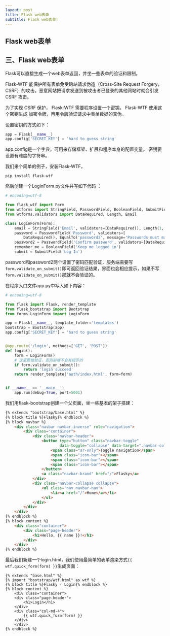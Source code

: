 ```yaml
---
layout: post
title: Flask web表单
subtitle: Flask web表单!
---
```


## Flask web表单



## 三、Flask web表单



Flask可以直接生成一个web表单返回，并坐一些表单的验证和限制。

Flask-WTF 能保护所有表单免受跨站请求伪造（Cross-Site Request Forgery， CSRF）的攻击。恶意网站把请求发送到被攻击者已登录的其他网站时就会引发 CSRF 攻击。  

为了实现 CSRF 保护， Flask-WTF 需要程序设置一个密钥。 Flask-WTF 使用这个密钥生成 加密令牌，再用令牌验证请求中表单数据的真伪。  

设置密钥的方式如下：

```python
app = Flask(__name__)
app.config['SECRET_KEY'] = 'hard to guess string'
```

app.config是一个字典，可用来存储框架、扩展和程序本身的配置变量。  密钥要设置有难度的字符串。



我们来个简单的例子，安装Flask-WTF，

```
pip install flask-wtf
```

然后创建一个LoginForm.py文件并写如下代码 ：

```python
# encoding=utf-8

from flask_wtf import Form
from wtforms import StringField, PasswordField, BooleanField, SubmitField
from wtforms.validators import DataRequired, Length, Email

class LoginForm(Form):
    email = StringField('Email', validators=[DataRequired(), Length(1, 64),Email()])
    password = PasswordField('Password', validators=[
        DataRequired(), EqualTo('password2', message='Passwords must match.')])
    password2 = PasswordField('Confirm password', validators=[DataRequired()])
    remember_me = BooleanField('Keep me logged in')
    submit = SubmitField('Log In')
```
password和password2两个设置了密码匹配验证，服务端需要写`form.validate_on_submit()`即可返回验证结果，界面也会相应提示，如果不写`form.validate_on_submit()`那就不会验证的。

在程序入口文件app.py中写入如下内容：

```python
# encoding=utf-8

from flask import Flask, render_template
from flask_bootstrap import Bootstrap
from forms.LoginForm import LoginForm

app = Flask(__name__, template_folder='templates')
bootstrap = Bootstrap(app)
app.config['SECRET_KEY'] = 'hard to guess string'


@app.route('/login', methods=['GET', 'POST'])
def login():
    form = LoginForm()
    # 这里要做验证，否则前端不会有提示的
    if form.validate_on_submit():
        return 'login succeed'
    return render_template('auth/index.html', form=form)


if __name__ == '__main__':
    app.run(debug=True, port=5001)

```



我们用flask-bootstrap创建一个父页面，坐一些基本的架子搭建：
<!-- {% raw %} -->
```html
{% extends "bootstrap/base.html" %}
{% block title %}Flasky{% endblock %}
{% block navbar %}
    <div class="navbar navbar-inverse" role="navigation">
        <div class="container">
            <div class="navbar-header">
                <button type="button" class="navbar-toggle"
                        data-toggle="collapse" data-target=".navbar-collapse">
                    <span class="sr-only">Toggle navigation</span>
                    <span class="icon-bar"></span>
                    <span class="icon-bar"></span>
                    <span class="icon-bar"></span>
                </button>
                <a class="navbar-brand" href="/">Flasky</a>
            </div>
            <div class="navbar-collapse collapse">
                <ul class="nav navbar-nav">
                    <li><a href="/">Home</a></li>
                </ul>
            </div>
        </div>
    </div>
{% endblock %}
{% block content %}
    <div class="container">
        <div class="page-header">
            <h1>Hello, {{ name }}!</h1>
        </div>
    </div>
{% endblock %}

```
<!-- {% endraw %} -->

最后我们新建一个login.html，我们使用最简单的表单渲染方式`{{ wtf.quick_form(form) }}`生成页面：
<!-- {% raw %} -->

```
{% extends "base.html" %}
{% import "bootstrap/wtf.html" as wtf %}
{% block title %}Flasky - Login{% endblock %}
{% block content %}
    <div class="container">
    <div class="page-header">
        <h1>Login</h1>
    </div>
    <div class="col-md-4">
        {{ wtf.quick_form(form) }}
    </div>
    </div>
{% endblock %}
```
<!-- {% endraw %} -->
